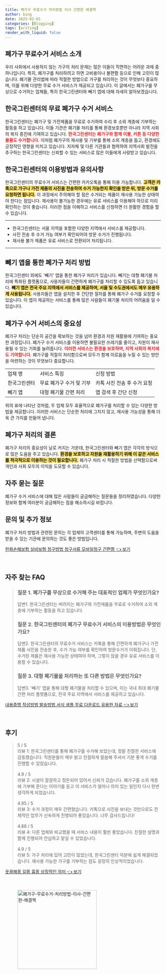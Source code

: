 ```yaml
---
title: 폐가구 무료수거 처리방법 이사 간편한 해결책
author: bing
date: 2025-02-01
categories: [Blogging]
tags: [writing]
render_with_liquid: false
---
```



<h2 id='폐가구 무료수거 서비스 소개'>폐가구 무료수거 서비스 소개</h2>

<p>우리 사회에서 사용하지 않는 가구의 처리 문제는 많은 이들이 직면하는 어려운 과제 중 하나입니다. 특히, 폐가구를 처리하려고 하면 고비용이나 불편함 등으로 인해 고민이 많습니다. 폐기물 관리법에 따라 적절한 방법으로 가구를 처리하는 것이 무엇보다 중요하며, 이를 위해 다양한 무료 수거 서비스가 제공되고 있습니다. 이 글에서는 폐가구를 무상으로 수거하는 업체들, 특히 한국그린센터와 빼기 앱에 대해 자세히 알아보겠습니다.</p>

<h2 id='한국그린센터의 무료 폐가구 수거 서비스'>한국그린센터의 무료 폐가구 수거 서비스</h2>

<p>한국그린센터는 폐가구 및 가전제품을 무료로 수거하여 수리 후 소외 계층에 기부하는 활동을 하고 있습니다. 이들 기관은 폐기물 처리를 통해 환경보호뿐만 아니라 지역 사회의 복지 증진에 기여하고 있습니다. <b><span style="color: #ee2323;">한국그린센터는 폐가구와 함께 이불, 커튼 등 다양한 물품도 수거합니다.</span></b> 이처럼 폐가구의 재사용 및 기부를 통해 소외 계층을 돕고, 환경에도 긍정적인 영향을 미치고 있습니다. 지자체 및 다른 기관들과 협력하여 지역사회 발전을 추구하는 한국그린센터는 신뢰할 수 있는 서비스로 많은 이들에게 사랑받고 있습니다.</p>

<h2 id='한국그린센터의 이용방법과 유의사항'>한국그린센터의 이용방법과 유의사항</h2>

<p>한국그린센터의 무료수거 서비스는 간편한 카카오톡을 통해 이용 가능합니다. <b><span style="background-color: #ffe066;">고객은 카톡으로 가구나 가전 제품의 사진을 전송하여 수거 가능한지 확인을 받은 뒤, 방문 수거를 요청하면 됩니다.</span></b> 이 과정에서 주의해야 할 점은 수거되는 제품이 재사용 가능한 상태여야 한다는 점입니다. 재사용이 불가능한 경우에는 유료 서비스를 이용해야 하므로 미리 확인하는 것이 좋습니다. 이러한 점을 이해하고 서비스를 신청하면 더 원활한 경험을 할 수 있습니다.</p>

<hr />

<ul>
    <li>한국그린센터는 서울 지역을 포함한 다양한 지역에서 서비스를 제공합니다.</li>
    <li>사진 전송 후 수거 가능 여부가 확인되어야 방문 수거가 진행됩니다.</li>
    <li>재사용 불가 제품은 유료 서비스로 전환되어 처리됩니다.</li>
</ul>

<hr />

<h2 id='빼기 앱을 통한 폐가구 처리 방법'>빼기 앱을 통한 폐가구 처리 방법</h2>

<p>한국그린센터 외에도 '빼기' 앱을 통한 폐가구 처리가 있습니다. 빼기는 대형 폐기물 처리에 특화된 플랫폼으로, 사용자들이 간편하게 폐가구를 처리할 수 있도록 돕고 있습니다. <b><span style="background-color: #ffe066;">빼기 앱은 전국 주요 지역에서 서비스를 제공하며, 서울 및 수도권에서도 매우 유용하게 사용됩니다.</span></b> 사용자들은 앱을 설치한 후 간단한 절차를 통해 폐가구 수거를 요청할 수 있습니다. 이 앱이 제공하는 서비스를 통해 많은 사람들이 폐기물 처리의 어려움을 덜 수 있습니다.</p>

<h2 id='폐가구 수거 서비스의 중요성'>폐가구 수거 서비스의 중요성</h2>

<p>폐가구 처리는 단순히 공간을 확보하는 것을 넘어 환경과 자원 재활용에 기여하는 중요한 과정입니다. 폐가구 수거 서비스를 이용하면 불필요한 쓰레기를 줄이고, 자원이 재사용될 수 있는 기회를 늘려줍니다. <b><span style="color: #ee2323;">이러한 서비스는 환경을 보호하며, 지역 사회의 복지에도 기여합니다.</span></b> 폐가구를 적절히 처리함으로써 모두가 함께 이로움을 누릴 수 있는 방안을 마련하는 것이 무엇보다 중요합니다.</p>

<table>
    <tr>
        <td>업체 명</td>
        <td>서비스 특징</td>
        <td>신청 방법</td>
    </tr>
    <tr>
        <td>한국그린센터</td>
        <td>무료 폐가구 수거 및 기부</td>
        <td>카톡 사진 전송 후 수거 요청</td>
    </tr>
    <tr>
        <td>빼기 앱</td>
        <td>대형 폐기물 간편 처리</td>
        <td>앱 검색 후 간단 신청</td>
    </tr>
</table>

<p>위의 표에 나타난 것처럼, 두 업체 모두 효율적으로 폐가구를 처리할 수 있는 다양한 방법을 제공합니다. 이러한 서비스는 단순한 처리에 그치지 않고, 재사용 가능성을 통해 더욱 큰 가치를 만들어 냅니다.</p>

<h2 id='폐가구 처리의 결론'>폐가구 처리의 결론</h2>

<p>폐가구 처리의 중요성이 날로 커지는 가운데, 한국그린센터와 빼기 앱은 각각의 방식으로 많은 도움을 주고 있습니다. <b><span style="background-color: #ffe066;">환경을 보호하고 자원을 재활용하기 위해 이 같은 서비스를 적극적으로 이용하는 것이 필요합니다.</span></b> 폐가구 처리 시 적절한 방법을 선택함으로써 개인과 사회 모두의 이익을 도모할 수 있습니다.</p>

<h2 id='자주 묻는 질문'>자주 묻는 질문</h2>

<p>폐가구 수거 서비스에 대해 많은 사람들이 궁금해하는 질문들을 정리하였습니다. 다양한 정보와 함께 여러분이 궁금해하는 점을 해소하시길 바랍니다.</p>

<h2 id='문의 및 추가 정보'>문의 및 추가 정보</h2>

<p>폐가구 처리 방법과 관련된 문의는 각 업체의 고객센터를 통해 가능하며, 주변의 도움을 받을 수 있는 기관에 문의하는 것도 좋은 방법입니다.</p>


<p><a class="click-button" title="한화손해보험 실비보험 청구방법 청구서류 모바일청구 간편함" href="https://24nara.github.io/posts/%ED%95%9C%ED%99%94%EC%86%90%ED%95%B4%EB%B3%B4%ED%97%98-%EC%8B%A4%EB%B9%84%EB%B3%B4%ED%97%98-%EC%B2%AD%EA%B5%AC%EB%B0%A9%EB%B2%95-%EC%B2%AD%EA%B5%AC%EC%84%9C%EB%A5%98-%EB%AA%A8%EB%B0%94%EC%9D%BC%EC%B2%AD%EA%B5%AC-%EA%B0%84%ED%8E%B8%ED%95%A8/" rel="dofollow">한화손해보험 실비보험 청구방법 청구서류 모바일청구 간편함 👈 보기</a></p><br>
<h2 id='자주_찾는_FAQ'>자주 찾는 FAQ</h2>
<div itemscope="" itemtype="https://schema.org/FAQPage"> 
<blockquote> 
<div itemscope="" itemprop="mainEntity" itemtype="https://schema.org/Question"> 
<h3 itemprop="name">질문 1. 폐가구를 무상으로 수거해 주는 대표적인 업체가 무엇인가요?</h3> 
<div itemscope="" itemprop="acceptedAnswer" itemtype="https://schema.org/Answer"> 
<span itemprop="text"> 
<p>답변1. 한국그린센터는 버려지는 폐가구와 가전제품을 무료로 수거하여 소외 계층에 기부하는 활동을 하고 있습니다.</p> 
</span> 
</div> 
</div> 
<div itemscope="" itemprop="mainEntity" itemtype="https://schema.org/Question"> 
<h3 itemprop="name">질문 2. 한국그린센터의 폐가구 무료수거 서비스의 이용방법은 무엇인가요?</h3> 
<div itemscope="" itemprop="acceptedAnswer" itemtype="https://schema.org/Answer"> 
<span itemprop="text"> 
<p>답변2. 한국그린센터의 무료수거 서비스는 카톡을 통해 간편하게 폐가구나 가전 제품 사진을 전송한 후, 수거 가능 여부를 확인하여 방문수거가 이뤄집니다. 단, 수거된 제품은 재사용 가능한 상태여야 하며, 그렇지 않을 경우 유료 서비스를 이용할 수 있습니다.</p> 
</span> 
</div> 
</div> 
<div itemscope="" itemprop="mainEntity" itemtype="https://schema.org/Question"> 
<h3 itemprop="name">질문 3. 대형 폐기물을 처리하는 또 다른 방법은 무엇인가요?</h3> 
<div itemscope="" itemprop="acceptedAnswer" itemtype="https://schema.org/Answer"> 
<span itemprop="text"> 
<p>답변3. '빼기' 앱을 통해 대형 폐기물을 처리할 수 있으며, 이는 국내 최대 폐기물 간편 처리 플랫폼으로, 전국 주요 지역에서 서비스를 제공하고 있습니다.</p> 
</span> 
</div> 
</div> 
</blockquote> 
</div>
<p><a class="click-button" title="내용증명 작성방법 발송방법 서식 샘플 무료 다운로드 유용한 자료" href="https://24nara.github.io/posts/%EB%82%B4%EC%9A%A9%EC%A6%9D%EB%AA%85-%EC%9E%91%EC%84%B1%EB%B0%A9%EB%B2%95-%EB%B0%9C%EC%86%A1%EB%B0%A9%EB%B2%95-%EC%84%9C%EC%8B%9D-%EC%83%98%ED%94%8C-%EB%AC%B4%EB%A3%8C-%EB%8B%A4%EC%9A%B4%EB%A1%9C%EB%93%9C-%EC%9C%A0%EC%9A%A9%ED%95%9C-%EC%9E%90%EB%A3%8C/" rel="dofollow">내용증명 작성방법 발송방법 서식 샘플 무료 다운로드 유용한 자료 👈 보기</a></p><br>
<h2 id='후기'>후기</h2>
<div itemscope itemtype="https://schema.org/Product">
  <blockquote>
  <div itemprop="review" itemscope itemtype="https://schema.org/Review">
      <div itemprop="reviewRating" itemscope itemtype="https://schema.org/Rating"> <span itemprop="ratingValue">5</span> / <span itemprop="bestRating">5</span> </div>
      <span itemprop="reviewBody">리뷰 1: 한국그린센터를 통해 폐가구를 수거해 보았는데, 정말 친절한 서비스에 감동했습니다. 직원분들이 매우 밝고 친절하게 말씀해 주셔서 기분 좋게 수거를 진행할 수 있었습니다.</span>
  </div>
  <br>
  <div itemprop="review" itemscope itemtype="https://schema.org/Review">
      <div itemprop="reviewRating" itemscope itemtype="https://schema.org/Rating"> <span itemprop="ratingValue">4.9</span> / <span itemprop="bestRating">5</span> </div>
      <span itemprop="reviewBody">리뷰 2: 시설이 깔끔하고 정돈되어 있어서 신뢰가 갔습니다. 폐가구를 소외 계층에 기부해 준다는 이야기를 듣고 이 서비스가 얼마나 의미 있는 일인지 다시 한번 생각하게 되었습니다.</span>
  </div>
  <br>
  <div itemprop="review" itemscope itemtype="https://schema.org/Review">
      <div itemprop="reviewRating" itemscope itemtype="https://schema.org/Rating"> <span itemprop="ratingValue">4.95</span> / <span itemprop="bestRating">5</span> </div>
      <span itemprop="reviewBody">리뷰 3: 수거 과정이 매우 간편했습니다. 카톡으로 사진을 보내는 것만으로도 전체적인 업무가 신속하게 진행되어 좋았습니다. 너무 감사드립니다!</span>
  </div>
  <br>
  <div itemprop="review" itemscope itemtype="https://schema.org/Review">
      <div itemprop="reviewRating" itemscope itemtype="https://schema.org/Rating"> <span itemprop="ratingValue">4.88</span> / <span itemprop="bestRating">5</span> </div>
      <span itemprop="reviewBody">리뷰 4: 다른 업체와 비교했을 때 서비스 내용이 훨씬 좋았습니다. 친절한 설명과 함께 진행되어 안심하고 맡길 수 있었습니다.</span>
  </div>
  <br>
  <div itemprop="review" itemscope itemtype="https://schema.org/Review">
      <div itemprop="reviewRating" itemscope itemtype="https://schema.org/Rating"> <span itemprop="ratingValue">4.9</span> / <span itemprop="bestRating">5</span> </div>
      <span itemprop="reviewBody">리뷰 5: 가구 처리에 있어 고민이 많았는데, 한국그린센터 덕분에 쉽게 해결되었습니다. 재사용 가능한 가구를 기부하는 점도 굉장히 인상적이었습니다.</span>
  </div>
  </blockquote>
</div>
<p><a class="click-button" title="옷꿈해몽 길몽 흉몽 상징적인 의미" href="https://24nara.github.io/posts/%EC%98%B7%EA%BF%88%ED%95%B4%EB%AA%BD-%EA%B8%B8%EB%AA%BD-%ED%9D%89%EB%AA%BD-%EC%83%81%EC%A7%95%EC%A0%81%EC%9D%B8-%EC%9D%98%EB%AF%B8/" rel="dofollow">옷꿈해몽 길몽 흉몽 상징적인 의미 👈 보기</a></p><br>
<figure class="image"><img src="https://24nara.github.io/assets/img/thumbnail/폐가구-무료수거-처리방법-이사-간편한-해결책.webp" alt="폐가구-무료수거-처리방법-이사-간편한-해결책" width="256" height="256"></figure>